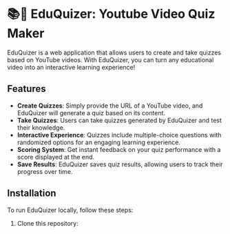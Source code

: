 # 📚🧠 EduQuizer: Youtube Video Quiz Maker

EduQuizer is a web application that allows users to create and take quizzes based on YouTube videos. With EduQuizer, you can turn any educational video into an interactive learning experience!

## Features

- **Create Quizzes**: Simply provide the URL of a YouTube video, and EduQuizer will generate a quiz based on its content.
- **Take Quizzes**: Users can take quizzes generated by EduQuizer and test their knowledge.
- **Interactive Experience**: Quizzes include multiple-choice questions with randomized options for an engaging learning experience.
- **Scoring System**: Get instant feedback on your quiz performance with a score displayed at the end.
- **Save Results**: EduQuizer saves quiz results, allowing users to track their progress over time.

## Installation

To run EduQuizer locally, follow these steps:

1. Clone this repository:

